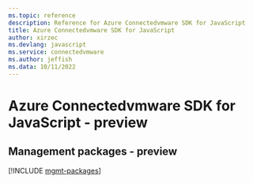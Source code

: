 ```yaml
---
ms.topic: reference
description: Reference for Azure Connectedvmware SDK for JavaScript
title: Azure Connectedvmware SDK for JavaScript
author: xirzec
ms.devlang: javascript
ms.service: connectedvmware
ms.author: jeffish
ms.data: 10/11/2022
---
```

# Azure Connectedvmware SDK for JavaScript - preview

## Management packages - preview
[!INCLUDE [mgmt-packages](connectedvmware-mgmt-index.md)]